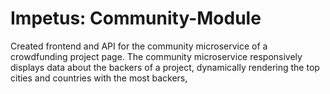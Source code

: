 # Impetus: Community-Module

Created frontend and API for the community microservice of a crowdfunding project page. The community microservice responsively displays data about the backers of a project, dynamically rendering the top cities and countries with the most backers, 

